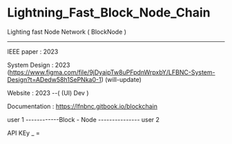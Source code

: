 # Lightning_Fast_Block_Node_Chain
 Lighting fast Node Network ( BlockNode )
 
_____________________________________


IEEE paper :  2023

System Design :  2023 (https://www.figma.com/file/9jDyaipTw8uPFpdnWrpxbY/LFBNC-System-Design?t=ADedw58h1SePNka0-1)  (will-update)
  

Website :  2023 --( (UI) Dev )

Documentation :  https://lfnbnc.gitbook.io/blockchain






user 1 ------------Block  -  Node --------------- user 2
 

API KEy _ = 

